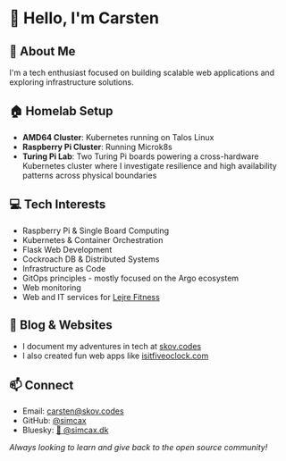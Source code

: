 
# 👋 Hello, I'm Carsten

## 🔭 About Me
I'm a tech enthusiast focused on building scalable web applications and exploring infrastructure solutions.

## 🏠 Homelab Setup
- **AMD64 Cluster**: Kubernetes running on Talos Linux
- **Raspberry Pi Cluster**: Running Microk8s
- **Turing Pi Lab**: Two Turing Pi boards powering a cross-hardware Kubernetes cluster where I investigate resilience and high availability patterns across physical boundaries

## 💻 Tech Interests
- Raspberry Pi & Single Board Computing
- Kubernetes & Container Orchestration
- Flask Web Development
- Cockroach DB & Distributed Systems
- Infrastructure as Code
- GitOps principles - mostly focused on the Argo ecosystem
- Web monitoring 
- Web and IT services for [Lejre Fitness](https://www.lejre.fitness)

## 📝 Blog & Websites
- I document my adventures in tech at [skov.codes](https://www.skov.codes)
- I also created fun web apps like [isitfiveoclock.com](https://www.isitfiveoclock.com)

## 📫 Connect
- Email: carsten@skov.codes
- GitHub: [@simcax](https://github.com/simcax)
- Bluesky: [🦋 @simcax.dk](https://bsky.app/profile/simcax.dk)

_Always looking to learn and give back to the open source community!_
<!---
simcax/simcax is a ✨ special ✨ repository because its `README.md` (this file) appears on your GitHub profile.
You can click the Preview link to take a look at your changes.
--->
